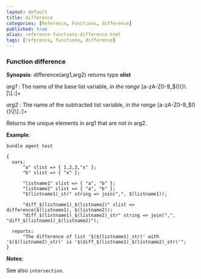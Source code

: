 ```yaml
---
layout: default
title: difference
categories: [Reference, Functions, difference]
published: true
alias: reference-functions-difference.html
tags: [reference, functions, difference]
---
```


### Function difference

**Synopsis**: difference(arg1,arg2) returns type **slist**

 *arg1* : The name of the base list variable, *in the range*
[a-zA-Z0-9\_\$(){}\\[\\].:]+   

 *arg2* : The name of the subtracted list variable, *in the range*
[a-zA-Z0-9\_\$(){}\\[\\].:]+   

Returns the unique elements in arg1 that are not in arg2.

**Example**:  
   

```cf3
bundle agent test

{
  vars:
      "a" slist => { 1,2,3,"x" };
      "b" slist => { "x" };

      "listname1" slist => { "a", "b" };
      "listname2" slist => { "a", "b" };
      "$(listname1)_str" string => join(",", $(listname1));

      "diff_$(listname1)_$(listname2)" slist => difference($(listname1), $(listname2));
      "diff_$(listname1)_$(listname2)_str" string => join(",", "diff_$(listname1)_$(listname2)");

  reports:
      "The difference of list '$($(listname1)_str)' with '$($(listname2)_str)' is '$(diff_$(listname1)_$(listname2)_str)'";
}
```

**Notes**:  

See also `intersection`.
